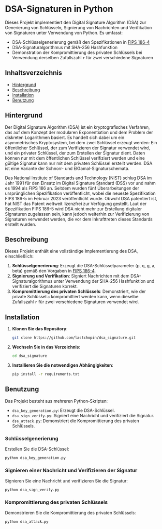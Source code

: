 # DSA-Signaturen in Python

Dieses Projekt implementiert den Digital Signature Algorithm (DSA) zur Generierung von Schlüsseln, Signierung von Nachrichten und Verifikation von Signaturen unter Verwendung von Python. Es umfasst:

- DSA-Schlüsselgenerierung gemäß den Spezifikationen in [FIPS 186-4](https://nvlpubs.nist.gov/nistpubs/FIPS/NIST.FIPS.186-4.pdf)
- DSA-Signaturalgorithmus mit SHA-256 Hashfunktion
- Demonstration der Kompromittierung des privaten Schlüssels bei Verwendung derselben Zufallszahl `r` für zwei verschiedene Signaturen

## Inhaltsverzeichnis

- [Hintergrund](#hintergrund)
- [Beschreibung](#beschreibung)
- [Installation](#installation)
- [Benutzung](#benutzung)

## Hintergrund

Der Digital Signature Algorithm (DSA) ist ein kryptografisches Verfahren, das auf dem Konzept der modularen Exponentiation und dem Problem der diskreten Logarithmen basiert. Es handelt sich dabei um ein asymmetrisches Kryptosystem, bei dem zwei Schlüssel erzeugt werden: Ein öffentlicher Schlüssel, der zum Verifizieren der Signatur verwendet wird, und ein privater Schlüssel, der zum Erstellen der Signatur dient. Daten können nur mit dem öffentlichen Schlüssel verifiziert werden und eine gültige Signatur kann nur mit dem privaten Schlüssel erstellt werden. DSA ist eine Variante der Schnorr- und ElGamal-Signaturschemata.

Das National Institute of Standards and Technology (NIST) schlug DSA im Jahr 1991 für den Einsatz im Digital Signature Standard (DSS) vor und nahm es 1994 als FIPS 186 an. Seitdem wurden fünf Überarbeitungen der ursprünglichen Spezifikation veröffentlicht, wobei die neueste Spezifikation FIPS 186-5 im Februar 2023 veröffentlicht wurde. Obwohl DSA patentiert ist, hat NIST das Patent weltweit lizenzfrei zur Verfügung gestellt. Laut der Spezifikation FIPS 186-5 wird DSA nicht mehr zur Erstellung digitaler Signaturen zugelassen sein, kann jedoch weiterhin zur Verifizierung von Signaturen verwendet werden, die vor dem Inkrafttreten dieses Standards erstellt wurden.

## Beschreibung

Dieses Projekt enthält eine vollständige Implementierung des DSA, einschließlich:

1. **Schlüsselgenerierung**: Erzeugt die DSA-Schlüsselparameter (p, q, g, a, beta) gemäß den Vorgaben in [FIPS 186-4](https://nvlpubs.nist.gov/nistpubs/FIPS/NIST.FIPS.186-4.pdf).
2. **Signierung und Verifikation**: Signiert Nachrichten mit dem DSA-Signaturalgorithmus unter Verwendung der SHA-256 Hashfunktion und verifiziert die Signaturen korrekt.
3. **Kompromittierung des privaten Schlüssels**: Demonstriert, wie der private Schlüssel `a` kompromittiert werden kann, wenn dieselbe Zufallszahl `r` für zwei verschiedene Signaturen verwendet wird.

## Installation

1. **Klonen Sie das Repository**:
    ```bash
    git clone https://github.com/lastchopin/dsa_signature.git
    ```

2. **Wechseln Sie in das Verzeichnis**:
    ```bash
    cd dsa_signature
    ```

3. **Installieren Sie die notwendigen Abhängigkeiten**:
    ```bash
    pip install -r requirements.txt
    ```

## Benutzung

Das Projekt besteht aus mehreren Python-Skripten:

- `dsa_key_generation.py`: Erzeugt die DSA-Schlüssel.
- `dsa_sign_verify.py`: Signiert eine Nachricht und verifiziert die Signatur.
- `dsa_attack.py`: Demonstriert die Kompromittierung des privaten Schlüssels.

### Schlüsselgenerierung

Erstellen Sie die DSA-Schlüssel:
```bash
python dsa_key_generation.py
```

### Signieren einer Nachricht und Verifizieren der Signatur

Signieren Sie eine Nachricht und verifizieren Sie die Signatur:

```bash
python dsa_sign_verify.py
```

### Kompromittierung des privaten Schlüssels

Demonstrieren Sie die Kompromittierung des privaten Schlüssels:

```bash
python dsa_attack.py
```

